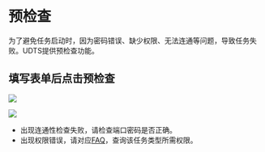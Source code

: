 

# 预检查

为了避免任务启动时，因为密码错误、缺少权限、无法连通等问题，导致任务失败。UDTS提供预检查功能。

## 填写表单后点击预检查

![](http://udts-doc.cn-bj.ufileos.com/transfer/guide/transfer_create006.png)

![](http://antman-docs.cn-bj.ufileos.com/udtscheck002.png)

- 出现连通性检查失败，请检查端口密码是否正确。
- 出现权限错误，请对应[FAQ](https://docs.ucloud.cn/udts/faq?id=%e9%97%ae%ef%bc%9amysql-%e5%85%a8%e9%87%8f%e8%bf%81%e7%a7%bb%e9%9c%80%e8%a6%81%e6%bb%a1%e8%b6%b3%e5%93%aa%e4%ba%9b%e6%9d%a1%e4%bb%b6)，查询该任务类型所需权限。
